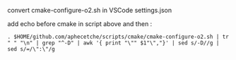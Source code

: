 convert cmake-configure-o2.sh in VSCode settings.json

add echo before cmake in script above and then :

```
. $HOME/github.com/aphecetche/scripts/cmake/cmake-configure-o2.sh | tr " " "\n" | grep "^-D" | awk '{ print "\"" $1"\","}' | sed s/-D//g | sed s/=/\":\"/g
```
